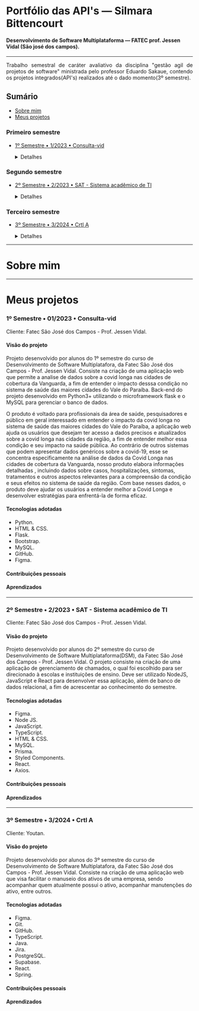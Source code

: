 # Portfólio das API's — Silmara Bittencourt
<h4>Desenvolvimento de Software Multiplataforma — FATEC prof. Jessen Vidal (São josé dos campos).</h4> 

---


<p align="justify">Trabalho semestral de caráter avaliativo da disciplina "gestão agil de projetos de software" ministrada pelo professor Eduardo Sakaue, contendo os projetos integrados(API's) realizados até o dado momento(3º semestre).</p>

## Sumário

- [Sobre mim](#sobre-mim)
- [Meus projetos](#meus-projetos)

### Primeiro semestre

- [1º Semestre • 1/2023 • Consulta-vid](#1º-semestre--012023--consulta-vid)
  <details>
    <summary>Detalhes</summary>
  
    - [Visão do projeto](#visão-do-projeto)
    - [Tecnologias adotadas](#tecnologias-adotadas)
    - [Contribuições pessoais](#contribuições-pessoais)
    - [Aprendizados](#aprendizados)
  </details>

### Segundo semestre

- [2º Semestre • 2/2023 • SAT - Sistema acadêmico de TI](#segundo-semestre--22023--sat---sistema-acadêmico-de-ti)
  <details>
    <summary>Detalhes</summary>
  
    - [Visão do projeto](#visão-do-projeto)
    - [Tecnologias adotadas](#tecnologias-adotadas)
    - [Contribuições pessoais](#contribuições-pessoais)
    - [Aprendizados](#aprendizados)
  </details>

### Terceiro semestre

- [3º Semestre • 3/2024 • Crtl A](#3º-semestre--032024--crtl-a)
  <details>
    <summary>Detalhes</summary>
  
    - [Visão do projeto](#visão-do-projeto)
    - [Tecnologias adotadas](#tecnologias-adotadas)
    - [Contribuições pessoais](#contribuições-pessoais)
    - [Aprendizados](#aprendizados)
  </details>

---

# Sobre mim

---

# Meus projetos



### 1º Semestre • 01/2023 • Consulta-vid

Cliente: Fatec São José dos Campos - Prof. Jessen Vidal.

#### Visão do projeto

<p>Projeto desenvolvido por alunos do 1º semestre do curso de Desenvolvimento de Software Multiplatafora, da Fatec São José dos Campos - Prof. Jessen Vidal.
Consiste na criação de uma aplicação web que permite a analise de dados sobre a covid longa nas cidades de cobertura da Vanguarda, a fim de entender o impacto desssa condição no sistema de saúde das maiores cidades do Vale do Paraíba.
Back-end do projeto desenvolvido em Python3+ utilizando o microframework flask e o MySQL para gerenciar o banco de dados.</p>
<p>O produto é voltado para profissionais da área de saúde, pesquisadores e público em geral interessado em entender o impacto da covid longa no sistema de saúde das maiores cidades do Vale do Paraíba, a aplicação web ajuda os usuários que desejam ter acesso a dados precisos e atualizados sobre a covid longa nas cidades da região, a fim de entender melhor essa condição e seu impacto na saúde pública. Ao contrário de outros sistemas que podem apresentar dados genéricos sobre a covid-19, esse se concentra especificamente na análise de dados da Covid Longa nas cidades de cobertura da Vanguarda, nosso produto elabora informações detalhadas , incluindo dados sobre casos, hospitalizações, sintomas, tratamentos e outros aspectos relevantes para a compreensão da condição e seus efeitos no sistema de saúde da região. Com base nesses dados, o produto deve ajudar os usuários a entender melhor a Covid Longa e desenvolver estratégias para enfrentá-la de forma eficaz.
</p>

#### Tecnologias adotadas

- Python.
- HTML & CSS.
- Flask.
- Bootstrap.
- MySQL.
- GitHub.
- Figma.


#### Contribuições pessoais



#### Aprendizados



---

### 2º Semestre • 2/2023 • SAT - Sistema acadêmico de TI

Cliente: Fatec São José dos Campos - Prof. Jessen Vidal.

#### Visão do projeto

<p>Projeto desenvolvido por alunos do 2º semestre do curso de Desenvolvimento de Software Multiplataforma(DSM), da Fatec São José dos Campos - Prof. Jessen Vidal.
O projeto consiste na criação de uma aplicação de gerenciamento de chamados, o qual foi escolhido para ser direcionado à escolas e instituições de ensino. Deve ser utilizado NodeJS, JavaScript e React para desenvolver essa aplicação, além de banco de dados relacional, a fim de acrescentar ao conhecimento do semestre.</p>

#### Tecnologias adotadas

- Figma.
- Node JS.
- JavaScript.
- TypeScript.
- HTML & CSS.
- MySQL.
- Prisma.
- Styled Components.
- React.
- Axios.


#### Contribuições pessoais



#### Aprendizados


---

### 3º Semestre • 3/2024 • Crtl A

Cliente: Youtan.

#### Visão do projeto

<p>Projeto desenvolvido por alunos do 3º semestre do curso de Desenvolvimento de Software Multiplatafora, da Fatec São José dos Campos - Prof. Jessen Vidal.
Consiste na criação de uma aplicação web que visa facilitar o manuseio dos ativos de uma empresa, sendo acompanhar quem atualmente possui o ativo, acompanhar manutenções do ativo, entre outros.</p>

#### Tecnologias adotadas

- Figma.
- Git.
- GitHub.
- TypeScript.
- Java.
- Jira.
- PostgreSQL.
- Supabase.
- React.
- Spring.

#### Contribuições pessoais



#### Aprendizados


